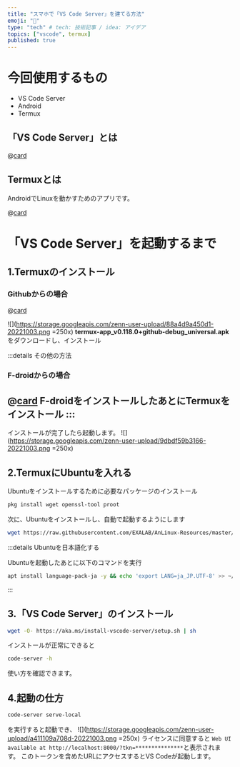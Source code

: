 ```yaml
---
title: "スマホで「VS Code Server」を建てる方法"
emoji: "📝"
type: "tech" # tech: 技術記事 / idea: アイデア
topics: ["vscode", termux]
published: true
---
```


# 今回使用するもの

- VS Code Server
- Android
- Termux

## 「VS Code Server」とは

@[card](https://code.visualstudio.com/blogs/2022/07/07/vscode-server)

## Termuxとは

AndroidでLinuxを動かすためのアプリです。

@[card](https://github.com/termux/termux-app)

# 「VS Code Server」を起動するまで

## 1.Termuxのインストール

### Githubからの場合

@[card](https://github.com/termux/termux-app/releases)

![](<https://storage.googleapis.com/zenn-user-upload/88a4d9a450d1-20221003.png> =250x)
**termux-app_v0.118.0+github-debug_universal.apk**をダウンロードし、インストール

:::details その他の方法

### F-droidからの場合

@[card](https://f-droid.org/en/packages/com.termux/)
F-droidをインストールしたあとにTermuxをインストール
:::
---

インストールが完了したら起動します。
![](<https://storage.googleapis.com/zenn-user-upload/9dbdf59b3166-20221003.png> =250x)

## 2.TermuxにUbuntuを入れる

Ubuntuをインストールするために必要なパッケージのインストール

```sh
pkg install wget openssl-tool proot
```

次に、Ubuntuをインストールし、自動で起動するようにします

```sh
wget https://raw.githubusercontent.com/EXALAB/AnLinux-Resources/master/Scripts/Installer/Ubuntu/ubuntu.sh && bash ubuntu.sh && echo "./start-ubuntu.sh" >> ~/.bashrc && ./start-ubuntu.sh
```

:::details Ubuntuを日本語化する

Ubuntuを起動したあとに以下のコマンドを実行

```sh
apt install language-pack-ja -y && echo 'export LANG=ja_JP.UTF-8' >> ~/.bashrc && echo 'export LANGUAGE="ja_JP:ja"' >> ~/.bashrc
```

:::

## 3.「VS Code Server」のインストール

```sh
wget -O- https://aka.ms/install-vscode-server/setup.sh | sh
```

インストールが正常にできると

```sh
code-server -h
```

使い方を確認できます。

## 4.起動の仕方

```sh
code-server serve-local
```

を実行すると起動でき、
![](<https://storage.googleapis.com/zenn-user-upload/a411109a708d-20221003.png> =250x)
ライセンスに同意すると
`Web UI available at http://localhost:8000/?tkn=***************`と表示されます。
このトークンを含めたURLにアクセスするとVS Codeが起動します。
